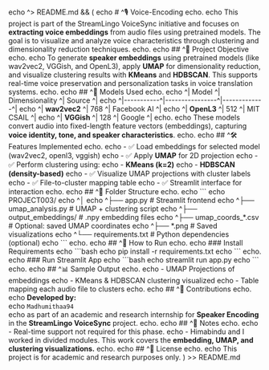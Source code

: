 echo ^> README.md && (
echo # ^🎙️ Voice-Encoding
echo. 
echo This project is part of the StreamLingo VoiceSync initiative and focuses on **extracting voice embeddings** from audio files using pretrained models. The goal is to visualize and analyze voice characteristics through clustering and dimensionality reduction techniques.
echo.
echo ## ^📌 Project Objective
echo.
echo To generate **speaker embeddings** using pretrained models (like wav2vec2, VGGish, and OpenL3), apply **UMAP** for dimensionality reduction, and visualize clustering results with **KMeans** and **HDBSCAN**. This supports real-time voice preservation and personalization tasks in voice translation systems.
echo.
echo ## ^🧠 Models Used
echo.
echo ^| Model     ^| Dimensionality ^| Source      ^|
echo ^|-----------^|----------------^|-------------^|
echo ^| **wav2vec2** ^| 768              ^| Facebook AI ^|
echo ^| **OpenL3**   ^| 512              ^| MIT CSAIL    ^|
echo ^| **VGGish**   ^| 128              ^| Google       ^|
echo.
echo These models convert audio into fixed-length feature vectors (embeddings), capturing **voice identity, tone, and speaker characteristics**.
echo.
echo ## ^🛠 Features Implemented
echo.
echo - ✅ Load embeddings for selected model (wav2vec2, openl3, vggish)
echo - ✅ Apply **UMAP** for 2D projection
echo - ✅ Perform clustering using:
echo   - **KMeans (k=2)**
echo   - **HDBSCAN (density-based)**
echo - ✅ Visualize UMAP projections with cluster labels
echo - ✅ File-to-cluster mapping table
echo - ✅ Streamlit interface for interaction
echo.
echo ## ^📂 Folder Structure
echo.
echo \`\`\`
echo PROJECT003/
echo ^│
echo ^├── app.py                   # Streamlit frontend
echo ^├── umap_analysis.py         # UMAP + clustering script
echo ^├── output_embeddings/       # .npy embedding files
echo ^├── umap_coords_*.csv        # Optional: saved UMAP coordinates
echo ^├── *.png                    # Saved visualizations
echo ^└── requirements.txt         # Python dependencies (optional)
echo \`\`\`
echo.
echo ## ^🚀 How to Run
echo.
echo ### Install Requirements
echo \`\`\`bash
echo pip install -r requirements.txt
echo \`\`\`
echo.
echo ### Run Streamlit App
echo \`\`\`bash
echo streamlit run app.py
echo \`\`\`
echo.
echo ## ^📊 Sample Output
echo.
echo - UMAP Projections of embeddings
echo - KMeans & HDBSCAN clustering visualized
echo - Table mapping each audio file to clusters
echo.
echo ## ^🤖 Contributions
echo.
echo **Developed by:**  
echo `Madhumithaa94`  
echo as part of an academic and research internship for **Speaker Encoding** in the **StreamLingo VoiceSync** project.
echo.
echo ## ^📌 Notes
echo.
echo - Real-time support not required for this phase.
echo - Himabindu and I worked in divided modules. This work covers the **embedding, UMAP, and clustering visualizations.**
echo.
echo ## ^📎 License
echo.
echo This project is for academic and research purposes only.
) >> README.md
